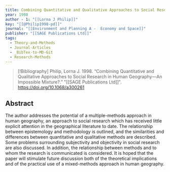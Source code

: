 ```yaml
---
title: Combining Quantitative and Qualitative Approaches to Social Research in Human Geography—An Impossible Mixture?
year: 1998
author - 1: "[[Lorna J Philip]]"
key: "[[@Philip1998-pd]]"
journal: "[[Environment and Planning A -  Economy and Space]]"
publisher: "[[SAGE Publications Ltd]]"
tags:
  - Theory-and-Methods
  - Journal-Articles
  - _BibTex-to-MD-Git
  - Research-Methods
---
```


> [!Bibliography]
> Philip, Lorna J. 1998. “Combining Quantitative and Qualitative Approaches to Social Research in Human Geography—An Impossible Mixture?.” "[[SAGE Publications Ltd]]". https://doi.org/10.1068/a300261

## Abstract
The author addresses the potential of a multiple-methods approach in human geography, an approach to social research which has received little explicit attention in the geographical literature to date. The relationship between epistemology and methodology is outlined, and the similarities and differences between quantitative and qualitative methods are described. Some problems surrounding subjectivity and objectivity in social research are also discussed. In addition, the relationship between methods and to whom the research is communicated is considered. It is hoped that the paper will stimulate future discussion both of the theoretical implications and of the practical use of a mixed-methods approach in human geography.